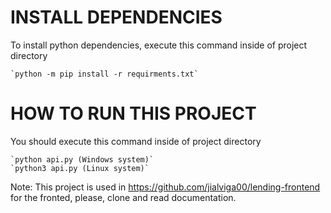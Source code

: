 # INSTALL DEPENDENCIES

To install python dependencies, execute this command inside of project directory

	`python -m pip install -r requirments.txt`

# HOW TO RUN THIS PROJECT

You should execute this command inside of project directory

	`python api.py (Windows system)`
	`python3 api.py (Linux system)`


Note: This project is used in https://github.com/jialviga00/lending-frontend for the fronted, please, clone and read documentation.